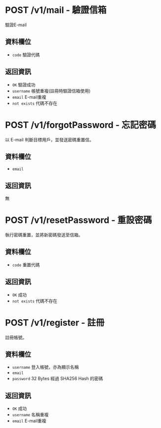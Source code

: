 # POST /v1/mail - 驗證信箱
驗證E-mail
## 資料欄位
* `code` 驗證代碼

## 返回資訊
* `OK` 驗證成功
* `username` 帳號重複(註冊時驗證信箱使用)
* `email` E-mail重複
* `not exists` 代碼不存在

# POST /v1/forgotPassword - 忘記密碼
以 E-mail 判斷目標用戶，並發送密碼重置信。
## 資料欄位
* `email`

## 返回資訊
無

# POST /v1/resetPassword - 重設密碼
執行密碼重置，並將新密碼發送至信箱。
## 資料欄位
* `code` 重置代碼

## 返回資訊
* `OK` 成功
* `not exists` 代碼不存在

# POST /v1/register - 註冊
註冊帳號。
## 資料欄位
* `username` 登入帳號，亦為顯示名稱
* `email`
* `password` 32 Bytes 經過 SHA256 Hash 的密碼

## 返回資訊
* `OK` 成功
* `username` 名稱重複
* `email` E-mail重複